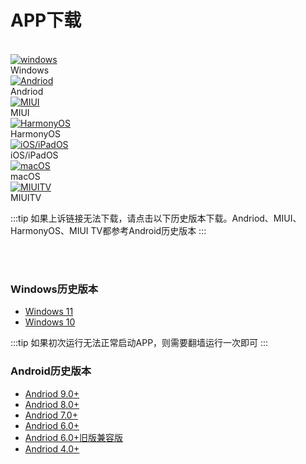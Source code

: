 <!-- # APP下载 -->


# APP下载  

<br/>

<div class="image-container">
  <div>
    <a href="https://apps.microsoft.com/store/detail/microsoft-%E8%BF%9C%E7%A8%8B%E6%A1%8C%E9%9D%A2/9WZDNCRFJ3PS">
      <img src="/images/Andriod.svg" alt="windows">
    </a>
    <figcaption>Windows</figcaption>
  </div>
  <div>
    <a href="https://tx.cec.cc/RDWeb/Pages/downloads/Microsoft_Remote_Desktop_for_Andriod_Latest.apk">
      <img src="/images/Andriod.svg" alt="Andriod">
    </a>
    <figcaption>Andriod</figcaption>
  </div>
  <div>
    <a href="https://tx.cec.cc/RDWeb/Pages/downloads/Microsoft_Remote_Desktop_for_Andriod_Latest.apk">
      <img src="/images/MIUI.svg" alt="MIUI">
    </a>
    <figcaption>MIUI</figcaption> 
  </div>
  <div>
    <a href="https://tx.cec.cc/RDWeb/Pages/downloads/Microsoft_Remote_Desktop_for_HarmonyOS.apk">
      <img src="/images/HarmonyOS.svg" alt="HarmonyOS">
    </a>
    <figcaption>HarmonyOS</figcaption>
  </div>
  <div>
    <a href="https://apps.apple.com/cn/app/microsoft-yuan-cheng-zhuo/id714464092">
      <img src="/images/iOS.svg" alt="iOS/iPadOS">
    </a>
    <figcaption>iOS/iPadOS</figcaption>
  </div>
  <div>
    <a href="https://apps.apple.com/us/app/microsoft-remote-desktop/id1295203466">
      <img src="/images/macOS.svg" alt="macOS">
    </a>
    <figcaption>macOS</figcaption>
  </div>
  <div>
    <a href="https://tx.cec.cc/RDWeb/Pages/downloads/Microsoft_Remote_Desktop_for_Andriod4.0.apk">
      <img src="/images/MIUITV.svg" alt="MIUITV">
    </a>
    <figcaption>MIUITV</figcaption>
  </div>

  <!-- <img src="/images/andriod.svg" alt="">
  <img src="/images/andriod.svg" alt="">
  <img src="/images/andriod.svg" alt="">
  <img src="/images/andriod.svg" alt="">
  <img src="/images/andriod.svg" alt="">
  <img src="/images/andriod.svg" alt="">
  <img src="/images/andriod.svg" alt="">
  <img src="/images/andriod.svg" alt=""> -->
</div>

:::tip
如果上诉链接无法下载，请点击以下历史版本下载。Andriod、MIUI、HarmonyOS、MIUI TV都参考Android历史版本 
:::


<br/>
<br/>



### Windows历史版本

* [Windows 11](https://tx.cec.cc/RDWeb/Pages/downloads/Microsoft_Remote_Desktop_for_Windows.AppxBundle)
* [Windows 10](https://tx.cec.cc/RDWeb/Pages/downloads/Microsoft_Remote_Desktop_for_Windows.zip)

:::tip
如果初次运行无法正常启动APP，则需要翻墙运行一次即可
:::

### Android历史版本

<!-- * [Andriod/ChromeOS](https://play.google.com/store/apps/details?id=com.microsoft.rdc.androidx&pli=1) 注：此链接为Google市场，国内用户请点击以下链接下载 -->
* [Andriod 9.0+](https://tx.cec.cc/RDWeb/Pages/downloads/Microsoft_Remote_Desktop_for_Andriod9.0.apk)
* [Andriod 8.0+](https://tx.cec.cc/RDWeb/Pages/downloads/Microsoft_Remote_Desktop_for_Andriod8.0.apk)
* [Andriod 7.0+](https://tx.cec.cc/RDWeb/Pages/downloads/Microsoft_Remote_Desktop_for_Andriod7.0.apk)
* [Andriod 6.0+](https://tx.cec.cc/RDWeb/Pages/downloads/Microsoft_Remote_Desktop_for_Andriod6.0.apk)
* [Andriod 6.0+旧版兼容版](https://tx.cec.cc/RDWeb/Pages/downloads/Microsoft_Remote_Desktop_for_Andriod_Old.apk)
* [Andriod 4.0+](https://tx.cec.cc/RDWeb/Pages/downloads/Microsoft_Remote_Desktop_for_Andriod4.0.apk)



